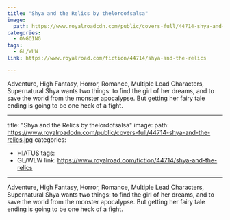 ```yaml
---
title: "Shya and the Relics by thelordofsalsa"
image:
  path: https://www.royalroadcdn.com/public/covers-full/44714-shya-and-the-relics.jpg
categories:
  - ONGOING
tags:
  - GL/WLW
link: https://www.royalroad.com/fiction/44714/shya-and-the-relics

---
```

Adventure, High Fantasy, Horror, Romance, Multiple Lead Characters, Supernatural
Shya wants two things: to find the girl of her dreams, and to save the world from the monster apocalypse. But getting her fairy tale ending is going to be one heck of a fight.

---
title: "Shya and the Relics by thelordofsalsa"
image:
  path: https://www.royalroadcdn.com/public/covers-full/44714-shya-and-the-relics.jpg
categories:
  - HIATUS
tags:
  - GL/WLW
link: https://www.royalroad.com/fiction/44714/shya-and-the-relics

---
Adventure, High Fantasy, Horror, Romance, Multiple Lead Characters, Supernatural
Shya wants two things: to find the girl of her dreams, and to save the world from the monster apocalypse. But getting her fairy tale ending is going to be one heck of a fight.

